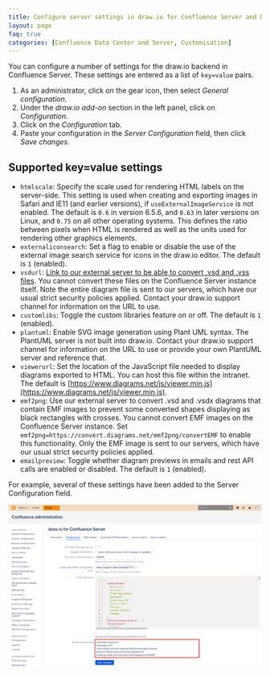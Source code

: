 ```yaml
---
title: Configure server settings in draw.io for Confluence Server and Data Center
layout: page
faq: true
categories: [Confluence Data Center and Server, Customisation]
---
```


You can configure a number of settings for the draw.io backend in Confluence Server. These settings are entered as a list of ``key=value`` pairs.

1. As an administrator, click on the gear icon, then select _General configuration_.
2. Under the _draw.io add-on_ section in the left panel, click on _Configuration_.
3. Click on the _Configuration_ tab.
4. Paste your configuration in the _Server Configuration_ field, then click _Save changes_.

## Supported key=value settings

* ``htmlscale``: Specify the scale used for rendering HTML labels on the server-side. This setting is used when creating and exporting images in Safari and IE11 (and earlier versions), if ``useExternalImageService`` is not enabled. The default is ``0.6`` in version 6.5.6, and ``0.63`` in later versions on Linux, and ``0.75`` on all other operating systems. This defines the ratio between pixels when HTML is rendered as well as the units used for rendering other graphics elements.
* ``externaliconsearch``: Set a flag to enable or disable the use of the external image search service for icons in the draw.io editor. The default is ``1`` (enabled).
* ``vsdurl``: [Link to our external server to be able to convert .vsd and .vss files](https://convert.diagrams.net/VsdConverter/api/converter). You cannot convert these files on the Confluence Server instance itself.  Note the entire diagram file is sent to our servers, which have our usual strict security policies applied. Contact your draw.io support channel for information on the URL to use.
* ``customlibs``: Toggle the custom libraries feature on or off. The default is ``1`` (enabled).
* ``plantuml``: Enable SVG image generation using Plant UML syntax. The PlantUML server is not built into draw.io. Contact your draw.io support channel for information on the URL to use or provide your own PlantUML server and reference that.
* ``viewerurl``: Set the location of the JavaScript file needed to display diagrams exported to HTML. You can host this file within the intranet. The default is [https://www.diagrams.net/js/viewer.min.js](https://www.diagrams.net/js/viewer.min.js).
* ``emf2png``: Use our external server to convert .vsd and .vsdx diagrams that contain EMF images to prevent some converted shapes displaying as black rectangles with crosses. You cannot convert EMF images on the Confluence Server instance. Set ``emf2png=https://convert.diagrams.net/emf2png/convertEMF`` to enable this functionality. Only the EMF image is sent to our servers, which have our usual strict security policies applied.
* ``emailpreview``: Toggle whether diagram previews in emails and rest API calls are enabled or disabled. The default is ``1`` (enabled).

For example, several of these settings have been added to the Server Configuration field.

<img src="/assets/img/blog/server-settings-drawio-confluence-server.png" style="max-width:100%;height:auto;" alt="Configure the Server Settings for draw.io in Confluence Server">
